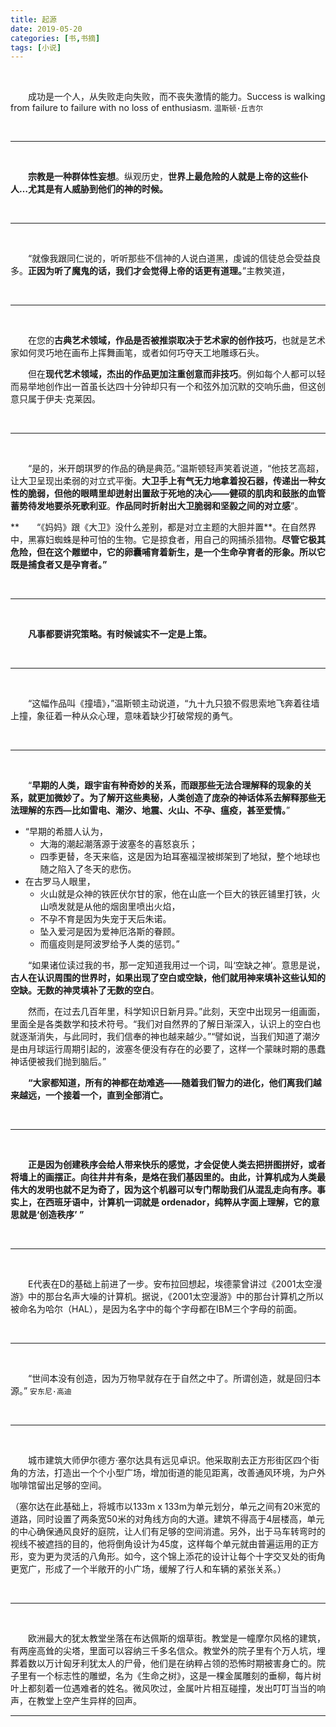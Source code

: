 ```yaml
---
title: 起源
date: 2019-05-20
categories: [书,书摘]
tags: [小说]
---
```



<br/>

　　成功是一个人，从失败走向失败，而不丧失激情的能力。Success is walking from failure to failure with no loss of enthusiasm. `温斯顿·丘吉尔`

<br/>

---

<br/>

　　**宗教是一种群体性妄想**。纵观历史，**世界上最危险的人就是上帝的这些仆人…尤其是有人威胁到他们的神的时候。**

<br/>

---

<br/>

　　“就像我跟同仁说的，听听那些不信神的人说白道黑，虔诚的信徒总会受益良多。**正因为听了魔鬼的话，我们才会觉得上帝的话更有道理。**”主教笑道，



<br/>

---

<br/>

　　在您的**古典艺术领域，作品是否被推崇取决于艺术家的创作技巧**，也就是艺术家如何灵巧地在画布上挥舞画笔，或者如何巧夺天工地雕琢石头。

　　但在**现代艺术领域，杰出的作品更加注重创意而非技巧**。例如每个人都可以轻而易举地创作出一首虽长达四十分钟却只有一个和弦外加沉默的交响乐曲，但这创意只属于伊夫·克莱因。

<br/>

---

<br/>

　　“是的，米开朗琪罗的作品的确是典范。”温斯顿轻声笑着说道，“他技艺高超，让大卫呈现出柔弱的对立式平衡。**大卫手上有气无力地拿着投石器，传递出一种女性的脆弱，但他的眼睛里却迸射出置敌于死地的决心——健硕的肌肉和鼓胀的血管蓄势待发地要杀死歌利亚**。**作品同时折射出大卫脆弱和坚毅之间的对立感**”。

**　　“《妈妈》跟《大卫》没什么差别，都是对立主题的大胆并置**。在自然界中，黑寡妇蜘蛛是种可怕的生物。它是掠食者，用自己的网捕杀猎物。**尽管它极其危险，但在这个雕塑中，它的卵囊哺育着新生，是一个生命孕育者的形象。所以它既是捕食者又是孕育者。”**

<br/>

---

<br/>

　　**凡事都要讲究策略。有时候诚实不一定是上策。**

<br/>

---

<br/>

　　“这幅作品叫《撞墙》，”温斯顿主动说道，“九十九只狼不假思索地飞奔着往墙上撞，象征着一种从众心理，意味着缺少打破常规的勇气。

<br/>

---

<br/>

　　“**早期的人类，跟宇宙有种奇妙的关系，而跟那些无法合理解释的现象的关系，就更加微妙了。为了解开这些奥秘，人类创造了庞杂的神话体系去解释那些无法理解的东西—比如雷电、潮汐、地震、火山、不孕、瘟疫，甚至爱情。**”

- “早期的希腊人认为，
  - 大海的潮起潮落源于波塞冬的喜怒哀乐；
  - 四季更替，冬天来临，这是因为珀耳塞福涅被绑架到了地狱，整个地球也随之陷入了冬天的悲伤。
- 在古罗马人眼里，
  - 火山就是众神的铁匠伏尔甘的家，他在山底一个巨大的铁匠铺里打铁，火山喷发就是从他的烟囱里喷出火焰，
  - 不孕不育是因为失宠于天后朱诺。
  - 坠入爱河是因为爱神厄洛斯的眷顾。
  - 而瘟疫则是阿波罗给予人类的惩罚。”

　　“如果诸位读过我的书，那一定知道我用过一个词，叫‘空缺之神’。意思是说，**古人在认识周围的世界时，如果出现了空白或空缺，他们就用神来填补这些认知的空缺。无数的神灵填补了无数的空白**。

　　然而，在过去几百年里，科学知识日新月异。”此刻，天空中出现另一组画面，里面全是各类数学和技术符号。“我们对自然界的了解日渐深入，认识上的空白也就逐渐消失，与此同时，我们信奉的神也越来越少。”“譬如说，当我们知道了潮汐是由月球运行周期引起的，波塞冬便没有存在的必要了，这样一个蒙昧时期的愚蠢神话便被我们抛到脑后。”

　　**“大家都知道，所有的神都在劫难逃——随着我们智力的进化，他们离我们越来越远，一个接着一个，直到全部消亡。**

<br/>

---

<br/>

　　**正是因为创建秩序会给人带来快乐的感觉，才会促使人类去把拼图拼好，或者将墙上的画摆正。向往井井有条，是烙在我们基因里的。由此，计算机成为人类最伟大的发明也就不足为奇了，因为这个机器可以专门帮助我们从混乱走向有序。事实上，在西班牙语中，计算机一词就是 ordenador，纯粹从字面上理解，它的意思就是‘创造秩序’  ”**

<br/>

---

<br/>

　　E代表在D的基础上前进了一步。安布拉回想起，埃德蒙曾讲过《2001太空漫游》中的那台名声大噪的计算机。据说，《2001太空漫游》中的那台计算机之所以被命名为哈尔（HAL），是因为名字中的每个字母都在IBM三个字母的前面。

<br/>

---

<br/>

　　“世间本没有创造，因为万物早就存在于自然之中了。所谓创造，就是回归本源。” `安东尼·高迪`

<br/>

---

<br/>

　　城市建筑大师伊尔德方·塞尔达具有远见卓识。他采取削去正方形街区四个街角的方法，打造出一个个小型广场，增加街道的能见距离，改善通风环境，为户外咖啡馆留出足够的空间。

（塞尔达在此基础上，将城市以133m x 133m为单元划分，单元之间有20米宽的道路，同时设置了两条宽50米的对角线方向的大道。建筑不得高于4层楼高，单元的中心确保通风良好的庭院，让人们有足够的空间消遣。另外，出于马车转弯时的视线不被遮挡的目的，他将倒角设计为45度，这样每个单元就由普遍运用的正方形，变为更为灵活的八角形。如今，这个锦上添花的设计让每个十字交叉处的街角更宽广，形成了一个半敞开的小广场，缓解了行人和车辆的紧张关系。）

<br/>

---

<br/>

　　欧洲最大的犹太教堂坐落在布达佩斯的烟草街。教堂是一幢摩尔风格的建筑，有两座高耸的尖塔，里面可以容纳三千多名信众。教堂外的院子里有个万人坑，埋葬着数以万计匈牙利犹太人的尸骨，他们是在纳粹占领的恐怖时期被害身亡的。院子里有一个标志性的雕塑，名为《生命之树》，这是一棵金属雕刻的垂柳，每片树叶上都刻着一位遇难者的姓名。微风吹过，金属叶片相互碰撞，发出叮叮当当的响声，在教堂上空产生异样的回声。

---



